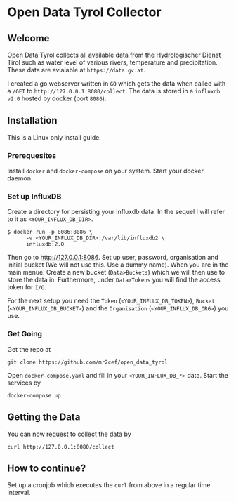 # Open Data Tyrol Collector
## Welcome

Open Data Tyrol collects all available data from the Hydrologischer Dienst Tirol such as water level of various rivers, temperature and precipitation. These data are avialable at `https://data.gv.at`. 

I created a go webserver written in `GO` which gets the data when called with a `/GET` to `http://127.0.0.1:8080/collect`. The data is stored in a `influxdb v2.0` hosted by docker (port `8086`).


## Installation
This is a Linux only install guide. 
### Prerequesites
Install `docker` and `docker-compose` on your system. Start your docker daemon.

### Set up InfluxDB
Create a directory for persisting your influxdb data. In the sequel I will refer to it as `<YOUR_INFLUX_DB_DIR>`. 

```
$ docker run -p 8086:8086 \
      -v <YOUR_INFLUX_DB_DIR>:/var/lib/influxdb2 \
      influxdb:2.0
```
Then go to http://127.0.0.1:8086. Set up user, password, organisation and initial bucket (We will not use this. Use a dummy name). When you are in the main menue. Create a new bucket (`Data>Buckets`) which we will then use to store the data in. Furthermore, under `Data>Tokens` you will find the access token for `I/O`. 

For the next setup you need the `Token` (`<YOUR_INFLUX_DB_TOKEN>`), `Bucket` (`<YOUR_INFLUX_DB_BUCKET>`) and the `Organisation` (`<YOUR_INFLUX_DB_ORG>`) you use.


### Get Going
Get the repo at
```
git clone https://github.com/mr2cef/open_data_tyrol
```
Open `docker-compose.yaml` and fill in your `<YOUR_INFLUX_DB_*>` data. Start the services by
``` 
docker-compose up
```


## Getting the Data
You can now request to collect the data by 
```
curl http://127.0.0.1:8080/collect
```


## How to continue? 
Set up a cronjob which executes the `curl` from above in a regular time interval.